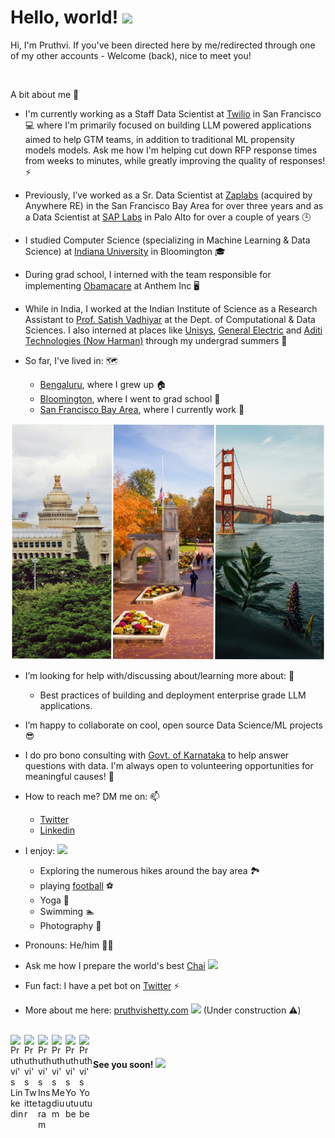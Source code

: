 # Hello, world! <img src="https://media.giphy.com/media/WqR7WfQVrpXNcmrm81/giphy.gif" width="25px"> 

Hi, I'm Pruthvi. If you've been directed here by me/redirected through one of my other accounts -  Welcome (back), nice to meet you! 

<br />

A bit about me 👀 

- I'm currently working as a Staff Data Scientist at [Twilio](https://www.twilio.com/en-us/company) in San Francisco 💻 where I'm primarily focused on building LLM powered applications aimed to help GTM teams, in addition to traditional ML propensity models models. Ask me how I'm helping cut down RFP response times from weeks to minutes, while greatly improving the quality of responses! ⚡  
- Previously, I’ve worked as a Sr. Data Scientist at [Zaplabs](https://www.youtube.com/watch?v=mIWpbIKS7FE) (acquired by Anywhere RE) in the San Francisco Bay Area for over three years and as a Data Scientist at [SAP Labs](https://www.youtube.com/watch?v=4ftF5kpBKj0) in Palo Alto for over a couple of years 🕒 
- I studied Computer Science (specializing in Machine Learning & Data Science) at [Indiana University](https://www.youtube.com/watch?v=9zoY11_v7bA) in Bloomington 🎓 
- During grad school, I interned with the team responsible for implementing [Obamacare](https://media.giphy.com/media/26DOPCEoS8Ntc7suA/giphy.gif) at Anthem Inc 🖥️ 
- While in India, I worked at the Indian Institute of Science as a Research Assistant to [Prof. Satish Vadhiyar](http://cds.iisc.ac.in/faculty/vss/) at the Dept. of Computational & Data Sciences. I also interned at places like [Unisys](https://www.unisys.com/), [General Electric](https://www.ge.com/) and [Aditi Technologies (Now Harman)](https://www.harman.com/) through my undergrad summers 🎒 

- So far, I've lived in: 🗺️ 

   * [Bengaluru](youtube.com/watch?v=c8CkE1gWVz0), where I grew up 🏠 
   * [Bloomington](https://www.youtube.com/watch?v=QhYBx761jWQ), where I went to grad school 🏫
   * [San Francisco Bay Area](https://www.youtube.com/watch?v=h_ayZ-xcMd4), where I currently work 🌉
  

![Places](https://github.com/pruthvishetty/pruthvishetty/blob/master/3places.png)


- I’m looking for help with/discussing about/learning more about:  🤔 
  * Best practices of building and deployment enterprise grade LLM applications.
  
- I’m happy to collaborate on cool, open source Data Science/ML projects 😎  
- I do pro bono consulting with [Govt. of Karnataka](https://karnataka.gov.in/english) to help answer questions with data. I'm always open to volunteering opportunities for meaningful causes! 🤝
- How to reach me? DM me on: 📫 
    * [Twitter](https://twitter.com/pruthvishetty)
    * [Linkedin](https://www.linkedin.com/in/pruthvishetty/)
  
- I enjoy: <img src="https://media.giphy.com/media/iigp4VDyf5dCLRlGkm/giphy.gif" width="25px"> 
 
    * Exploring the numerous hikes around the bay area 🏞 
    * playing [football](https://media.giphy.com/media/PnPU9GhN3V7oVizSHG/giphy.gif) ⚽ 
    * Yoga 🧘 
    * Swimming 🏊 
    * Photography 📸
    
-  Pronouns: He/him 🧔🏻 
- Ask me how I prepare the world's best [Chai](https://en.wikipedia.org/wiki/Masala_chai) <img src="https://media.giphy.com/media/Wm8h2gyEY8VnJeru6f/giphy.gif" width="25px">  
-  Fun fact: I have a pet bot on [Twitter](https://twitter.com/jarvis_tweets) ⚡  
- More about me here: [pruthvishetty.com](https://pruthvishetty.com/) <img src="https://media.giphy.com/media/QTlmH8hEoVoi83mdJC/giphy.gif" width="25px"> (Under construction ⚠️)

<br />

<a href="https://www.linkedin.com/in/pruthvishetty">
  <img align="left" alt="Pruthvi's Linkedin" width="22px" src="https://pics.freeicons.io/uploads/icons/png/16090541531530099327-512.png" />
</a>

<a href="https://www.twitter.com/pruthvishetty">
  <img align="left" alt="Pruthvi's Twitter" width="22px" src="https://pics.freeicons.io/uploads/icons/png/5959933821530099343-512.png" />
</a>

<a href="https://www.instagram.com/pruthvishetty">
  <img align="left" alt="Pruthvi's Instagram" width="22px" src="https://pics.freeicons.io/uploads/icons/png/6590558241561032669-512.png" />
</a>

<a href="https://medium.com/pruthvi-shetty">
  <img align="left" alt="Pruthvi's Medium" width="22px" src="https://pics.freeicons.io/uploads/icons/png/8613420001530099327-512.png" />
</a>

<a href="https://www.youtube.com/channel/UC8BB5u0KBy4NIkwMts2RiLA">
  <img align="left" alt="Pruthvi's Youtube" width="22px" src="https://pics.freeicons.io/uploads/icons/png/6089548721530099346-512.png" />
</a>

<a href="mailto: pruthvi1124@gmail.com">
  <img align="left" alt="Pruthvi's Youtube" width="22px" src="https://pics.freeicons.io/uploads/icons/png/11377518691557997002-512.png" />
</a>

<br />

#### See you soon! <img src="https://media.giphy.com/media/hvRJCLFzcasrR4ia7z/giphy.gif" width="25px">
                                 
                                    
                                        
                                          
                            
